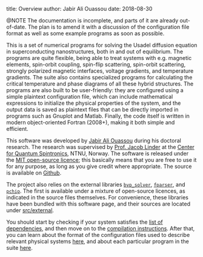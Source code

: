 title:  Overview
author: Jabir Ali Ouassou
date:   2018-08-30

@NOTE The documentation is incomplete, and parts of it are already out-of-date.
      The plan is to amend it with a discussion of the configuration file format as well as some example programs as soon as possible.

This is a set of numerical programs for solving the Usadel diffusion equation in superconducting nanostructures, both in and out of equilibrium.
The programs are quite flexible, being able to treat systems with e.g. magnetic elements, spin-orbit coupling, spin-flip scattering, spin-orbit scattering, strongly polarized magnetic interfaces, voltage gradients, and temperature gradients.
The suite also contains specialized programs for calculating the critical temperature and phase diagrams of all these hybrid structures.
The programs are also built to be user-friendly:
they are configured using a simple plaintext configuration file, which can include mathematical expressions to initialize the physical properties of the system, and the output data is saved as plaintext files that can be directly imported in programs such as Gnuplot and Matlab.
Finally, the code itself is written in modern object-oriented Fortran (2008+), making it both simple and efficient.

This software was developed by [Jabir Ali Ouassou](https://github.com/jabirali) during his doctoral research.
The research was supervised by [Prof. Jacob Linder](https://folk.ntnu.no/jacobrun/) at the [Center for Quantum Spintronics](https://www.ntnu.edu/quspin), NTNU, Norway.
The software is released under the [MIT open-source licence](https://github.com/jabirali/DoctorCode/blob/master/LICENSE.md);
this basically means that you are free to use it for any purpose, as long as you give credit where appropriate.
The source is available on [Github](https://github.com/jabirali/DoctorCode).

The project also relies on the external libraries [`bvp_solver`](http://cs.stmarys.ca/~muir/BVP_SOLVER_Webpage.shtml), [`fparser`](http://fparser.sourceforge.net/), and [`pchip`](https://people.sc.fsu.edu/~jburkardt/f_src/pchip/pchip.html).
The first is available under a mixture of open-source licences, as indicated in the source files themselves.
For convenience, these libraries have been bundled with this software page, and their sources are located under [src/external](https://github.com/jabirali/DoctorCode/tree/master/src/external).

You should start by checking if your system satisfies the [list of dependencies](01-dependencies.html), and then move on to the [compilation instructions](02-compilation.html).
After that, you can learn about the format of the configuration files used to describe relevant physical systems [here](03-config/index.html), and about each particular program in the suite [here](04-programs/index.html).

